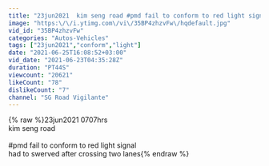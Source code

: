 ```yaml
---
title: "23jun2021  kim seng road #pmd fail to conform to red light signal swerved after crossing two lanes"
image: "https:\/\/i.ytimg.com\/vi\/35BP4zhzvFw\/hqdefault.jpg"
vid_id: "35BP4zhzvFw"
categories: "Autos-Vehicles"
tags: ["23jun2021","conform","light"]
date: "2021-06-25T16:08:52+03:00"
vid_date: "2021-06-23T04:35:28Z"
duration: "PT44S"
viewcount: "20621"
likeCount: "78"
dislikeCount: "7"
channel: "SG Road Vigilante"
---
```

{% raw %}23jun2021 0707hrs<br />kim seng road<br /><br />#pmd fail to conform to red light signal<br />had to swerved after crossing two lanes{% endraw %}
